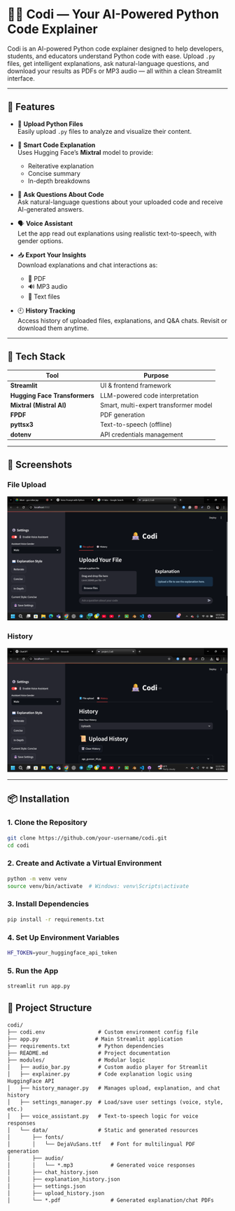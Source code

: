 # 👩‍💻 Codi — Your AI-Powered Python Code Explainer

Codi is an AI-powered Python code explainer designed to help developers, students, and educators understand Python code with ease. Upload `.py` files, get intelligent explanations, ask natural-language questions, and download your results as PDFs or MP3 audio — all within a clean Streamlit interface.

---

## 🚀 Features

- 📂 **Upload Python Files**  
  Easily upload `.py` files to analyze and visualize their content.

- 🧠 **Smart Code Explanation**  
  Uses Hugging Face’s **Mixtral** model to provide:

  - Reiterative explanation
  - Concise summary
  - In-depth breakdowns

- 💬 **Ask Questions About Code**  
  Ask natural-language questions about your uploaded code and receive AI-generated answers.

- 🗣️ **Voice Assistant**  
  Let the app read out explanations using realistic text-to-speech, with gender options.

- 📥 **Export Your Insights**  
  Download explanations and chat interactions as:

  - 📄 PDF
  - 🔊 MP3 audio
  - 📝 Text files

- 🕘 **History Tracking**  
  Access history of uploaded files, explanations, and Q&A chats. Revisit or download them anytime.

---

## 🧰 Tech Stack

| Tool                          | Purpose                               |
| ----------------------------- | ------------------------------------- |
| **Streamlit**                 | UI & frontend framework               |
| **Hugging Face Transformers** | LLM-powered code interpretation       |
| **Mixtral (Mistral AI)**      | Smart, multi-expert transformer model |
| **FPDF**                      | PDF generation                        |
| **pyttsx3**                   | Text-to-speech (offline)              |
| **dotenv**                    | API credentials management            |

---

## 📸 Screenshots

### File Upload
![File Upload](./Assets/file_upload.png)

### History
![History](./Assets/history.png)

---

## 📦 Installation

### 1. Clone the Repository

```bash
git clone https://github.com/your-username/codi.git
cd codi
```

### 2. Create and Activate a Virtual Environment

```bash
python -m venv venv
source venv/bin/activate  # Windows: venv\Scripts\activate
```

### 3. Install Dependencies

```bash
pip install -r requirements.txt
```

### 4. Set Up Environment Variables

```bash
HF_TOKEN=your_huggingface_api_token
```

### 5. Run the App

```bash
streamlit run app.py
```

## 📁 Project Structure

```
codi/
├── codi.env                 # Custom environment config file
├── app.py                  # Main Streamlit application
├── requirements.txt         # Python dependencies
├── README.md                # Project documentation
├── modules/                 # Modular logic
│   ├── audio_bar.py         # Custom audio player for Streamlit
│   ├── explainer.py         # Code explanation logic using HuggingFace API
│   ├── history_manager.py   # Manages upload, explanation, and chat history
│   ├── settings_manager.py  # Load/save user settings (voice, style, etc.)
│   ├── voice_assistant.py   # Text-to-speech logic for voice responses
│   └── data/                # Static and generated resources
│       ├── fonts/
│       │   └── DejaVuSans.ttf   # Font for multilingual PDF generation
│       ├── audio/
│       │   └── *.mp3            # Generated voice responses
│       ├── chat_history.json
│       ├── explanation_history.json
│       ├── settings.json
│       ├── upload_history.json
│       └── *.pdf                # Generated explanation/chat PDFs
```
